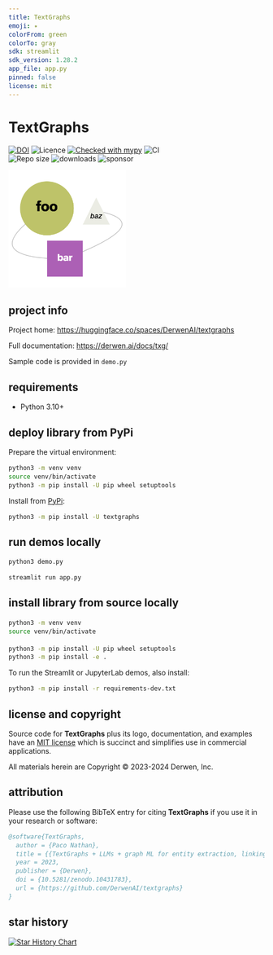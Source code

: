 ```yaml
---
title: TextGraphs
emoji: ✴
colorFrom: green
colorTo: gray
sdk: streamlit
sdk_version: 1.28.2
app_file: app.py
pinned: false
license: mit
---
```



# TextGraphs

[![DOI](https://zenodo.org/badge/735568863.svg)](https://zenodo.org/doi/10.5281/zenodo.10431783)
![Licence](https://img.shields.io/github/license/DerwenAI/textgraphs)
[![Checked with mypy](http://www.mypy-lang.org/static/mypy_badge.svg)](http://mypy-lang.org/)
![CI](https://github.com/DerwenAI/textgraphs/workflows/CI/badge.svg)
<br/>
![Repo size](https://img.shields.io/github/repo-size/DerwenAI/textgraphs)
![downloads](https://img.shields.io/pypi/dm/textgraphs)
![sponsor](https://img.shields.io/github/sponsors/ceteri)

<img
 alt="TextGraphs logo"
 src="https://raw.githubusercontent.com/DerwenAI/textgraphs/main/docs/assets/logo.png"
 width="231"
/>


## project info

Project home: <https://huggingface.co/spaces/DerwenAI/textgraphs>

Full documentation: <https://derwen.ai/docs/txg/>

Sample code is provided in `demo.py`


## requirements

  * Python 3.10+


## deploy library from PyPi

Prepare the virtual environment:

```bash
python3 -m venv venv
source venv/bin/activate
python3 -m pip install -U pip wheel setuptools
```

Install from [PyPi](https://pypi.python.org/pypi/textgraphs):

```bash
python3 -m pip install -U textgraphs
```


## run demos locally

```bash
python3 demo.py
```

```bash
streamlit run app.py
```


## install library from source locally

```bash
python3 -m venv venv
source venv/bin/activate

python3 -m pip install -U pip wheel setuptools
python3 -m pip install -e .
```

To run the Streamlit or JupyterLab demos, also install:

```bash
python3 -m pip install -r requirements-dev.txt
```


## license and copyright

Source code for **TextGraphs** plus its logo, documentation, and
examples have an [MIT license](https://spdx.org/licenses/MIT.html)
which is succinct and simplifies use in commercial applications.

All materials herein are Copyright &copy; 2023-2024 Derwen, Inc.


## attribution

Please use the following BibTeX entry for citing **TextGraphs** if you
use it in your research or software:
```bibtex
@software{TextGraphs,
  author = {Paco Nathan},
  title = {{TextGraphs + LLMs + graph ML for entity extraction, linking, ranking, and constructing a lemma graph}},
  year = 2023,
  publisher = {Derwen},
  doi = {10.5281/zenodo.10431783},
  url = {https://github.com/DerwenAI/textgraphs}
}
```


## star history

[![Star History Chart](https://api.star-history.com/svg?repos=derwenai/textgraphs&type=Date)](https://star-history.com/#derwenai/textgraphs&Date)
